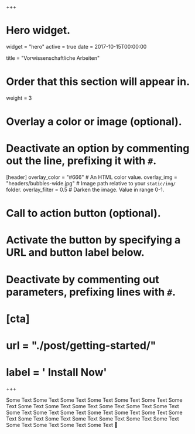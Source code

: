 +++
# Hero widget.
widget = "hero"
active = true
date = 2017-10-15T00:00:00

title = "Vorwissenschaftliche Arbeiten"

# Order that this section will appear in.
weight = 3

# Overlay a color or image (optional).
#   Deactivate an option by commenting out the line, prefixing it with `#`.
[header]
  overlay_color = "#666"  # An HTML color value.
  overlay_img = "headers/bubbles-wide.jpg"  # Image path relative to your `static/img/` folder.
  overlay_filter = 0.5  # Darken the image. Value in range 0-1.

# Call to action button (optional).
#   Activate the button by specifying a URL and button label below.
#   Deactivate by commenting out parameters, prefixing lines with `#`.
# [cta]
#   url = "./post/getting-started/"
#   label = '<i class="fa fa-download"></i> Install Now'
+++

Some Text Some Text Some Text Some Text Some Text Some Text Some Text Some Text Some Text Some Text Some Text Some Text Some Text Some Text Some Text Some Text Some Text Some Text Some Text Some Text Some Text Some Text Some Text Some Text Some Text Some Text Some Text Some Text Some Text Some Text  :rocket:

